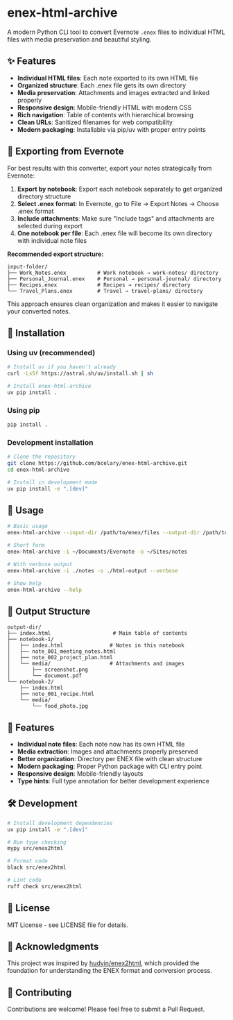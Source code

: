 # enex-html-archive

A modern Python CLI tool to convert Evernote `.enex` files to individual HTML files with
media preservation and beautiful styling.

## ✨ Features

- **Individual HTML files**: Each note exported to its own HTML file
- **Organized structure**: Each .enex file gets its own directory
- **Media preservation**: Attachments and images extracted and linked properly
- **Responsive design**: Mobile-friendly HTML with modern CSS
- **Rich navigation**: Table of contents with hierarchical browsing
- **Clean URLs**: Sanitized filenames for web compatibility
- **Modern packaging**: Installable via pip/uv with proper entry points

## 📁 Exporting from Evernote

For best results with this converter, export your notes strategically from Evernote:

1. **Export by notebook**: Export each notebook separately to get organized directory
   structure
1. **Select .enex format**: In Evernote, go to File → Export Notes → Choose .enex format
1. **Include attachments**: Make sure "Include tags" and attachments are selected during
   export
1. **One notebook per file**: Each .enex file will become its own directory with
   individual note files

**Recommended export structure:**

```
input-folder/
├── Work_Notes.enex          # Work notebook → work-notes/ directory
├── Personal_Journal.enex    # Personal → personal-journal/ directory
├── Recipes.enex             # Recipes → recipes/ directory
└── Travel_Plans.enex        # Travel → travel-plans/ directory
```

This approach ensures clean organization and makes it easier to navigate your converted
notes.

## 🚀 Installation

### Using uv (recommended)

```bash
# Install uv if you haven't already
curl -LsSf https://astral.sh/uv/install.sh | sh

# Install enex-html-archive
uv pip install .
```

### Using pip

```bash
pip install .
```

### Development installation

```bash
# Clone the repository
git clone https://github.com/bcelary/enex-html-archive.git
cd enex-html-archive

# Install in development mode
uv pip install -e ".[dev]"
```

## 📖 Usage

```bash
# Basic usage
enex-html-archive --input-dir /path/to/enex/files --output-dir /path/to/output

# Short form
enex-html-archive -i ~/Documents/Evernote -o ~/Sites/notes

# With verbose output
enex-html-archive -i ./notes -o ./html-output --verbose

# Show help
enex-html-archive --help
```

## 📁 Output Structure

```
output-dir/
├── index.html                    # Main table of contents
├── notebook-1/
│   ├── index.html               # Notes in this notebook
│   ├── note_001_meeting_notes.html
│   ├── note_002_project_plan.html
│   └── media/                   # Attachments and images
│       ├── screenshot.png
│       └── document.pdf
└── notebook-2/
    ├── index.html
    ├── note_001_recipe.html
    └── media/
        └── food_photo.jpg
```

## 🎯 Features

- **Individual note files**: Each note now has its own HTML file
- **Media extraction**: Images and attachments properly preserved
- **Better organization**: Directory per ENEX file with clean structure
- **Modern packaging**: Proper Python package with CLI entry point
- **Responsive design**: Mobile-friendly layouts
- **Type hints**: Full type annotation for better development experience

## 🛠 Development

```bash
# Install development dependencies
uv pip install -e ".[dev]"

# Run type checking
mypy src/enex2html

# Format code
black src/enex2html

# Lint code
ruff check src/enex2html
```

## 📄 License

MIT License - see LICENSE file for details.

## 🙏 Acknowledgments

This project was inspired by [hudvin/enex2html](https://github.com/hudvin/enex2html), which provided the foundation for understanding the ENEX format and conversion process.

## 🤝 Contributing

Contributions are welcome! Please feel free to submit a Pull Request.
